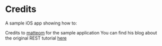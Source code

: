 # Credits
A sample iOS app showing how to:

Credits to [matteom](https://github.com/matteom/TopQuestion) for the sample application
You can find his blog about the original REST tutorial [here](https://matteomanferdini.com/network-requests-rest-apis-ios-swift/)
